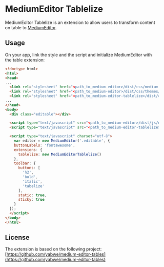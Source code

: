 # MediumEditor Tablelize

MediumEditor Tablelize is an extension to allow users to transform content on table to [MediumEditor](https://github.com/yabwe/medium-editor).

## Usage

On your app, link the style and the script and initialize MediumEditor with the table extension:

```html
<!doctype html>
<html>
<head>
...
  <link rel="stylesheet" href="<path_to_medium-editor>/dist/css/medium-editor.css" />
  <link rel="stylesheet" href="<path_to_medium-editor>/dist/css/themes/default.css" />
  <link rel="stylesheet" href="<path_to_medium-editor-tablelize>/dist/css/medium-editor-tablelize.css" />
...
</head>
<body>
  <div class="editable"></div>

  <script type="text/javascript" src="<path_to_medium-editor>/dist/js/medium-editor.js"></script>
  <script type="text/javascript" src="<path_to_medium-editor-tablelize>/dist/js/medium-editor-tablelize.js"></script>

  <script type="text/javascript" charset="utf-8">
    var editor = new MediumEditor('.editable', {
    buttonLabels: 'fontawesome',
    extensions: {
      tablelize: new MediumEditorTablelize()
    },
    toolbar: {
      buttons: [
        'h2',
        'bold',
        'italic',
        'tabelize'
      ],
      static: true,
      sticky: true
    }
  });
  </script>
</body>
</html>
```

## License
The extension is based on the following project: [https://github.com/yabwe/medium-editor-tables](https://github.com/yabwe/medium-editor-tables)
